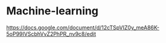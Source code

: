 # Machine-learning

https://docs.google.com/document/d/12cTSpVIZ0y_meA86K-5oP99IVScbhVvZ2PhPR_nv9c8/edit
